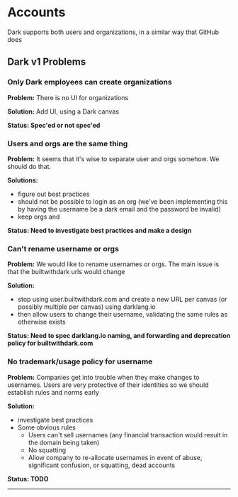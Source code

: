 # Accounts

Dark supports both users and organizations, in a similar way that GitHub does

## Dark v1 Problems

### Only Dark employees can create organizations

**Problem:** There is no UI for organizations

**Solution:** Add UI, using a Dark canvas

**Status: Spec'ed or not spec'ed**

### Users and orgs are the same thing

**Problem:** It seems that it's wise to separate user and orgs somehow. We should do that.

**Solutions:**

* figure out best practices
* should not be possible to login as an org (we've been implementing this by having the username be a dark email and the password be invalid)
* keep orgs and

**Status: Need to investigate best practices and make a design**

### Can't rename username or orgs

**Problem:** We would like to rename usernames or orgs. The main issue is that the builtwithdark urls would change

**Solution:**

* stop using user.builtwithdark.com and create a new URL per canvas (or possibly multiple per canvas) using darklang.io
* then allow users to change their username, validating the same rules as otherwise exists

**Status: Need to spec darklang.io naming, and forwarding and deprecation policy for builtwithdark.com**

### No trademark/usage policy for username

**Problem:** Companies get into trouble when they make changes to usernames. Users are very protective of their identities so we should establish rules and norms early

**Solution:**

* investigate best practices
* Some obvious rules
  * Users can't sell usernames (any financial transaction would result in the domain being taken)
  * No squatting
  * Allow company to re-allocate usernames in event of abuse, significant confusion, or squatting, dead accounts

**Status: TODO**

****

###
